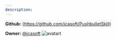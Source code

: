 ```yaml
---
description: 
---
```



**Github:** (https://github.com/jcasoft/PushbulletSkill)

**Owner:** [@jcasoft](https://github.com/jcasoft) ![avatart](https://avatars0.githubusercontent.com/u/2822015?v=4)

